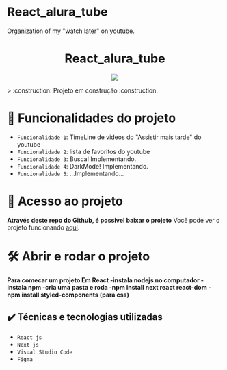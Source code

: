 # React_alura_tube
Organization of my "watch later" on youtube.
<h1 align="center"> React_alura_tube </h1>
<p align="center">
<img src="https://img.shields.io/github/license/Daniela-Costa-Ada/React_alura_tube"/>
</p>
> :construction: Projeto em construção :construction:

# :hammer: Funcionalidades do projeto

- `Funcionalidade 1`: TimeLine de videos do "Assistir mais tarde" do youtube
- `Funcionalidade 2`: lista de favoritos do youtube
- `Funcionalidade 3`: Busca! Implementando.
- `Funcionalidade 4`: DarkMode! Implementando.
- `Funcionalidade 5`: ...Implementando...
# 📁 Acesso ao projeto

**Através deste repo do Github, é possivel baixar o projeto**
Você pode ver o projeto funcionando [aqui](https://react-alura-tube.vercel.app/).

# 🛠️ Abrir e rodar o projeto

**Para comecar um projeto Em React
-instala nodejs no computador
-instala npm
-cria uma pasta e roda 
-npm install next react react-dom
-npm install styled-components (para css)**

## ✔️ Técnicas e tecnologias utilizadas

- ``React js``
- ``Next js``
- ``Visual Studio Code``
- ``Figma``
